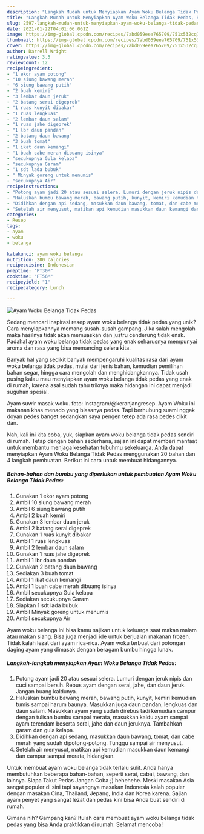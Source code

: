 ```yaml
---
description: "Langkah Mudah untuk Menyiapkan Ayam Woku Belanga Tidak Pedas, Bisa Manjain Lidah"
title: "Langkah Mudah untuk Menyiapkan Ayam Woku Belanga Tidak Pedas, Bisa Manjain Lidah"
slug: 2597-langkah-mudah-untuk-menyiapkan-ayam-woku-belanga-tidak-pedas-bisa-manjain-lidah
date: 2021-01-22T04:01:06.061Z
image: https://img-global.cpcdn.com/recipes/7abd059eea765709/751x532cq70/ayam-woku-belanga-tidak-pedas-foto-resep-utama.jpg
thumbnail: https://img-global.cpcdn.com/recipes/7abd059eea765709/751x532cq70/ayam-woku-belanga-tidak-pedas-foto-resep-utama.jpg
cover: https://img-global.cpcdn.com/recipes/7abd059eea765709/751x532cq70/ayam-woku-belanga-tidak-pedas-foto-resep-utama.jpg
author: Darrell Wright
ratingvalue: 3.5
reviewcount: 12
recipeingredient:
- "1 ekor ayam potong"
- "10 siung bawang merah"
- "6 siung bawang putih"
- "2 buah kemiri"
- "3 lembar daun jeruk"
- "2 batang serai digeprek"
- "1 ruas kunyit dibakar"
- "1 ruas lengkuas"
- "2 lembar daun salam"
- "1 ruas jahe digeprek"
- "1 lbr daun pandan"
- "2 batang daun bawang"
- "3 buah tomat"
- "1 ikat daun kemangi"
- "1 buah cabe merah dibuang isinya"
- "secukupnya Gula kelapa"
- "secukupnya Garam"
- "1 sdt lada bubuk"
- " Minyak goreng untuk menumis"
- "secukupnya Air"
recipeinstructions:
- "Potong ayam jadi 20 atau sesuai selera. Lumuri dengan jeruk nipis dan cuci sampai bersih. Rebus ayam dengan serai, jahe, dan daun jeruk. Jangan buang kaldunya."
- "Haluskan bumbu bawang merah, bawang putih, kunyit, kemiri kemudian tumis sampai harum baunya. Masukkan juga daun pandan, lengkuas dan daun salam. Masukkan ayam yang sudah direbus tadi kemudian campur dengan tulisan bumbu sampai merata, masukkan kaldu ayam sampai ayam terendam beserta serai, jahe dan daun jeruknya. Tambahkan garam dan gula kelapa."
- "Didihkan dengan api sedang, masukkan daun bawang, tomat, dan cabe merah yang sudah dipotong-potong. Tunggu sampai air menyusut."
- "Setelah air menyusut, matikan api kemudian masukkan daun kemangi dan campur sampai merata, hidangkan."
categories:
- Resep
tags:
- ayam
- woku
- belanga

katakunci: ayam woku belanga 
nutrition: 280 calories
recipecuisine: Indonesian
preptime: "PT30M"
cooktime: "PT56M"
recipeyield: "1"
recipecategory: Lunch

---
```



![Ayam Woku Belanga Tidak Pedas](https://img-global.cpcdn.com/recipes/7abd059eea765709/751x532cq70/ayam-woku-belanga-tidak-pedas-foto-resep-utama.jpg)

Sedang mencari inspirasi resep ayam woku belanga tidak pedas yang unik? Cara menyiapkannya memang susah-susah gampang. Jika salah mengolah maka hasilnya tidak akan memuaskan dan justru cenderung tidak enak. Padahal ayam woku belanga tidak pedas yang enak seharusnya mempunyai aroma dan rasa yang bisa memancing selera kita.

Banyak hal yang sedikit banyak mempengaruhi kualitas rasa dari ayam woku belanga tidak pedas, mulai dari jenis bahan, kemudian pemilihan bahan segar, hingga cara mengolah dan menghidangkannya. Tidak usah pusing kalau mau menyiapkan ayam woku belanga tidak pedas yang enak di rumah, karena asal sudah tahu triknya maka hidangan ini dapat menjadi suguhan spesial.

Ayam suwir masak woku. foto: Instagram/@keranjangresep. Ayam Woku ini makanan khas menado yang biasanya pedas. Tapi berhubung suami nggak doyan pedes banget sedangkan saya pengen tetep ada rasa pedes dikit dan.


Nah, kali ini kita coba, yuk, siapkan ayam woku belanga tidak pedas sendiri di rumah. Tetap dengan bahan sederhana, sajian ini dapat memberi manfaat untuk membantu menjaga kesehatan tubuhmu sekeluarga. Anda dapat menyiapkan Ayam Woku Belanga Tidak Pedas menggunakan 20 bahan dan 4 langkah pembuatan. Berikut ini cara untuk membuat hidangannya.

<!--inarticleads1-->

##### Bahan-bahan dan bumbu yang diperlukan untuk pembuatan Ayam Woku Belanga Tidak Pedas:

1. Gunakan 1 ekor ayam potong
1. Ambil 10 siung bawang merah
1. Ambil 6 siung bawang putih
1. Ambil 2 buah kemiri
1. Gunakan 3 lembar daun jeruk
1. Ambil 2 batang serai digeprek
1. Gunakan 1 ruas kunyit dibakar
1. Ambil 1 ruas lengkuas
1. Ambil 2 lembar daun salam
1. Gunakan 1 ruas jahe digeprek
1. Ambil 1 lbr daun pandan
1. Gunakan 2 batang daun bawang
1. Sediakan 3 buah tomat
1. Ambil 1 ikat daun kemangi
1. Ambil 1 buah cabe merah dibuang isinya
1. Ambil secukupnya Gula kelapa
1. Sediakan secukupnya Garam
1. Siapkan 1 sdt lada bubuk
1. Ambil  Minyak goreng untuk menumis
1. Ambil secukupnya Air


Ayam woku belanga ini bisa kamu sajikan untuk keluarga saat makan malam atau makan siang. Bisa juga menjadi ide untuk berjualan makanan frozen. Tidak kalah lezat dari ayam rica-rica. Ayam woku terbuat dari potongan daging ayam yang dimasak dengan beragam bumbu hingga lunak. 

<!--inarticleads2-->

##### Langkah-langkah menyiapkan Ayam Woku Belanga Tidak Pedas:

1. Potong ayam jadi 20 atau sesuai selera. Lumuri dengan jeruk nipis dan cuci sampai bersih. Rebus ayam dengan serai, jahe, dan daun jeruk. Jangan buang kaldunya.
1. Haluskan bumbu bawang merah, bawang putih, kunyit, kemiri kemudian tumis sampai harum baunya. Masukkan juga daun pandan, lengkuas dan daun salam. Masukkan ayam yang sudah direbus tadi kemudian campur dengan tulisan bumbu sampai merata, masukkan kaldu ayam sampai ayam terendam beserta serai, jahe dan daun jeruknya. Tambahkan garam dan gula kelapa.
1. Didihkan dengan api sedang, masukkan daun bawang, tomat, dan cabe merah yang sudah dipotong-potong. Tunggu sampai air menyusut.
1. Setelah air menyusut, matikan api kemudian masukkan daun kemangi dan campur sampai merata, hidangkan.


Untuk membuat ayam woku belanga tidak terlalu sulit. Anda hanya membutuhkan beberapa bahan-bahan, seperti serai, cabai, bawang, dan lainnya. Siapa Takut Pedas Jangan Coba ;) hehehehe. Meski masakan Asia sangat populer di sini tapi sayangnya masakan Indonesia kalah populer dengan masakan Cina, Thailand, Jepang, India dan Korea karena. Sajian ayam penyet yang sangat lezat dan pedas kini bisa Anda buat sendiri di rumah. 

Gimana nih? Gampang kan? Itulah cara membuat ayam woku belanga tidak pedas yang bisa Anda praktikkan di rumah. Selamat mencoba!
